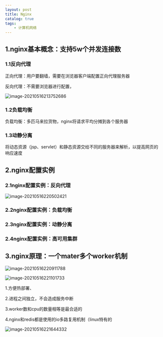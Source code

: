 ```yaml
---
layout: post
title: Nginx
catalog: true
tags:
    - 计算机网络
---
```

## 1.nginx基本概念：支持5w个并发连接数

### 1.1反向代理

正向代理：用户要翻墙，需要在浏览器客户端配置正向代理服务器

反向代理：不需要浏览器进行配置，

![image-20210516213752686](https://gitee.com/chrisxyq/picgo/raw/master/img/image-20210516213752686.png)

### 1.2负载均衡

负载均衡：多匹马来拉货物，nginx将请求平均分摊到各个服务器



### 1.3动静分离

将动态资源（jsp、servlet）和静态资源交给不同的服务器来解析，以提高网页的响应速度

## 2.nginx配置实例

### 2.1nginx配置实例：反向代理

![image-20210516220502421](https://gitee.com/chrisxyq/picgo/raw/master/img/image-20210516220502421.png)

### 2.2nginx配置实例：负载均衡

### 2.3nginx配置实例：动静分离

### 2.4nginx配置实例：高可用集群

 ## 3.nginx原理：一个mater多个worker机制

![image-20210516220911788](https://gitee.com/chrisxyq/picgo/raw/master/img/image-20210516220911788.png)

![image-20210516221101733](https://gitee.com/chrisxyq/picgo/raw/master/img/image-20210516221101733.png)

1.方便热部署、

2.进程之间独立，不会造成服务中断

3.worker数和cpu的数量相等是最合适的

4.nginx和redis都是使用的io多路复用机制（linux特有的

![image-20210516221644332](https://gitee.com/chrisxyq/picgo/raw/master/img/image-20210516221644332.png)